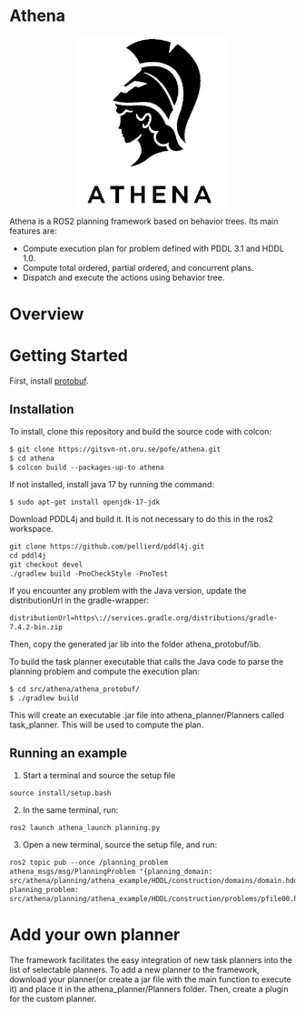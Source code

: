 # Athena

<p align="center">
  <img height="300" src="doc/logo.png" />
</p>

Athena is a ROS2 planning framework based on behavior trees. Its main features are:

* Compute execution plan for problem defined with PDDL 3.1 and HDDL 1.0.
* Compute total ordered, partial ordered, and concurrent plans.
* Dispatch and execute the actions using behavior tree.

# Overview

# Getting Started
First, install <a href="https://github.com/protocolbuffers/protobuf">protobuf</a>.

## Installation
To install, clone this repository and build the source code with colcon:
```
$ git clone https://gitsvn-nt.oru.se/pofe/athena.git
$ cd athena
$ colcon build --packages-up-to athena
```
If not installed, install java 17 by running the command:
```
$ sudo apt-get install openjdk-17-jdk
```
Download PDDL4j and build it. It is not necessary to do this in the ros2 workspace.
```
git clone https://github.com/pellierd/pddl4j.git
cd pddl4j
git checkout devel
./gradlew build -PnoCheckStyle -PnoTest
```
If you encounter any problem with the Java version, update the distributionUrl in the gradle-wrapper: 
```
distributionUrl=https\://services.gradle.org/distributions/gradle-7.4.2-bin.zip
```
Then, copy the generated jar lib into the folder athena_protobuf/lib.

To build the task planner executable that calls the Java code to parse the planning problem and compute the execution plan:
```
$ cd src/athena/athena_protobuf/
$ ./gradlew build
```
This will create an executable .jar file into athena_planner/Planners called task_planner. This will be used to compute the plan.

## Running an example

1) Start a terminal and source the setup file
```
source install/setup.bash
```
2) In the same terminal, run:
```
ros2 launch athena_launch planning.py
```
3) Open a new terminal, source the setup file, and run: 
```
ros2 topic pub --once /planning_problem athena_msgs/msg/PlanningProblem "{planning_domain: src/athena/planning/athena_example/HDDL/construction/domains/domain.hddl, planning_problem: src/athena/planning/athena_example/HDDL/construction/problems/pfile00.hddl}"

```

# Add your own planner
The framework facilitates the easy integration of new task planners into the list of selectable planners. To add a new planner to the framework, download your planner(or create a jar file with the main function to execute it) and place it in the athena_planner/Planners folder. Then, create a plugin for the custom planner.
